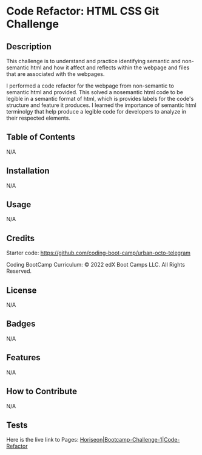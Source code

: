 # Code Refactor: HTML CSS Git Challenge

## Description
This challenge is to understand and practice identifying semantic and non-semantic html and how it affect and reflects within the webpage and files that are associated with the webpages. 

I performed a code refactor for the webpage from non-semantic to semantic html and provided. This solved a nosemantic html code to be legible in a semantic format of html, which is provides labels for the code's structure and feature it produces. I learned the importance of semantic html terminolgy  that help produce a legible code for developers to analyze in their respected elements. 

## Table of Contents

N/A

## Installation

N/A

## Usage

N/A

## Credits

Starter code:
https://github.com/coding-boot-camp/urban-octo-telegram

Coding BootCamp Curriculum:
© 2022 edX Boot Camps LLC. All Rights Reserved.

## License

N/A

## Badges

N/A

## Features

N/A

## How to Contribute
N/A

## Tests
Here is the live link to Pages: [Horiseon|Bootcamp-Challenge-1|Code-Refactor](https://chasqui10.github.io/Bootcamp-Challenge-1/)

